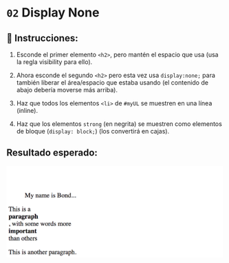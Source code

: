# `02` Display None

## 📝 Instrucciones:

1. Esconde el primer elemento `<h2>`, pero mantén el espacio que usa (usa la regla visibility para ello).

2. Ahora esconde el segundo `<h2>` pero esta vez usa `display:none;` para también liberar el área/espacio que estaba usando (el contenido de abajo debería moverse más arriba).

3. Haz que todos los elementos `<li>` de `#myUL` se muestren en una línea (inline).

4. Haz que los elementos `strong` (en negrita) se muestren como elementos de bloque (`display: block;`) (los convertirá en cajas).

## Resultado esperado:

![02-Display-none](../../.learn/assets/ccOZ42Q.png?raw=true)
